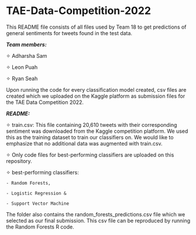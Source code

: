 # TAE-Data-Competition-2022

This README file consists of all files used by Team 18 to get predictions of general sentiments for tweets found in the test data.

**_Team members:_**

✧ Adharsha Sam

✧ Leon Puah  

✧ Ryan Seah  

Upon running the code for every classification model created, csv files are created which we uploaded on the Kaggle platform 
as submission files for the TAE Data Competition 2022.

**_README:_**

✧ train.csv: This file containing 20,610 tweets with their corresponding sentiment was downloaded from the Kaggle competition platform. 
We used this as the training dataset to train our classifiers on. We would like to emphasize that no additional data was augmented with 
train.csv.

✧ Only code files for best-performing classifiers are uploaded on this repository.
  
  ✧ best-performing classifiers: 
  
    - Random Forests,
    
    - Logistic Regression &
    
    - Support Vector Machine 

The folder also contains the random_forests_predictions.csv file which we selected as our final submission. 
This csv file can be reproduced by running the Random Forests R code.
